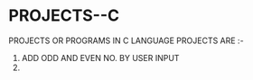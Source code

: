 # PROJECTS--C
PROJECTS OR PROGRAMS IN C LANGUAGE
PROJECTS ARE :-
1. ADD ODD AND EVEN NO. BY USER INPUT
2.
